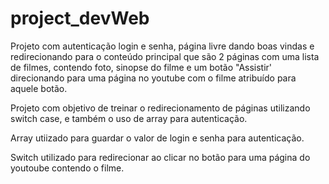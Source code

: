 # project_devWeb

Projeto com autenticação login e senha, página livre dando boas vindas e redirecionando para o conteúdo principal que são 2 páginas com uma lista de filmes, contendo foto, sinopse do 
filme e um botão "Assistir' direcionando para uma página no youtube com o filme atribuído para aquele botão.

Projeto com objetivo de treinar o redirecionamento de páginas utilizando switch case, e também o uso de array para autenticação. 

Array utiizado para guardar o valor de login e senha para autenticação.

Switch utilizado para redirecionar ao clicar no botão para uma página do youtoube contendo o filme. 
